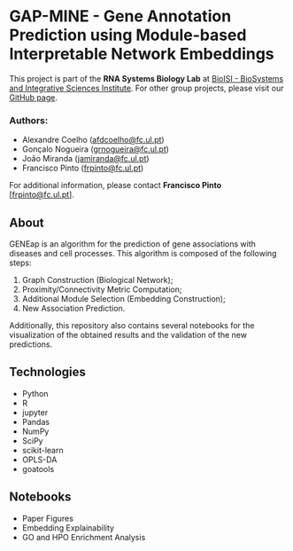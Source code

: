 # GAP-MINE - Gene Annotation Prediction using Module-based Interpretable Network Embeddings


This project is part of the **RNA Systems Biology Lab** at [BioISI - BioSystems and Integrative Sciences Institute](https://bioisi.pt/). For other group projects, please visit our [GitHub page](https://github.com/GamaPintoLab). 
### Authors:
* Alexandre Coelho (afdcoelho@fc.ul.pt)
* Gonçalo Nogueira (grnogueira@fc.ul.pt)
* João Miranda (jamiranda@fc.ul.pt)
* Francisco Pinto (frpinto@fc.ul.pt)

For additional information, please contact **Francisco Pinto** [frpinto@fc.ul.pt].

## About
GENEap is an algorithm for the prediction of gene associations with diseases and cell processes.
This algorithm is composed of the following steps:
1. Graph Construction (Biological Network);
2. Proximity/Connectivity Metric Computation;
3. Additional Module Selection (Embedding Construction);
4. New Association Prediction.

Additionally, this repository also contains several notebooks for the visualization of the obtained results and the validation of the new predictions.

## Technologies
* Python
* R
* jupyter
* Pandas
* NumPy
* SciPy
* scikit-learn
* OPLS-DA
* goatools

## Notebooks

* Paper Figures
* Embedding Explainability
* GO and HPO Enrichment Analysis

